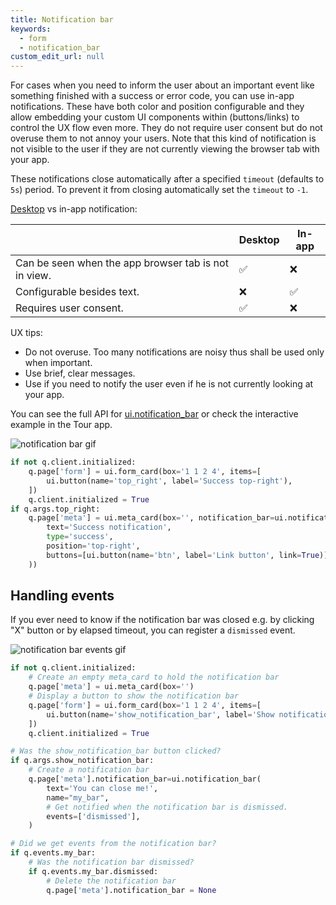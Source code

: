 ```yaml
---
title: Notification bar
keywords:
  - form
  - notification_bar
custom_edit_url: null
---
```


For cases when you need to inform the user about an important event like something finished with a success or error code, you can use in-app notifications. These have both color and position configurable and they allow embedding your custom UI components within (buttons/links) to control the UX flow even more. They do not require user consent but do not overuse them to not annoy your users. Note that this kind of notification is not visible to the user if they are not currently viewing the browser tab with your app.

These notifications close automatically after a specified `timeout` (defaults to `5s`) period. To prevent it from closing automatically set the `timeout` to `-1`.

[Desktop](/docs/widgets/overlays/notification) vs in-app notification:

|                                                      | Desktop | In-app |
|------------------------------------------------------|---------|--------|
| Can be seen when the app browser tab is not in view. |    ✅    |    ❌   |
| Configurable besides text.                           |    ❌    |    ✅   |
| Requires user consent.                               |    ✅    |    ❌   |

UX tips:

* Do not overuse. Too many notifications are noisy thus shall be used only when important.
* Use brief, clear messages.
* Use if you need to notify the user even if he is not currently looking at your app.

You can see the full API for [ui.notification_bar](/docs/api/ui#notification_bar) or check the interactive example in the Tour app.

![notification bar gif](/img/widgets/notification_bar.gif)

```py ignore
if not q.client.initialized:
    q.page['form'] = ui.form_card(box='1 1 2 4', items=[
        ui.button(name='top_right', label='Success top-right'),
    ])
    q.client.initialized = True
if q.args.top_right:
    q.page['meta'] = ui.meta_card(box='', notification_bar=ui.notification_bar(
        text='Success notification',
        type='success',
        position='top-right',
        buttons=[ui.button(name='btn', label='Link button', link=True)]
    ))
```

## Handling events

If you ever need to know if the notification bar was closed e.g. by clicking "X" button or by elapsed timeout, you can register a `dismissed` event.

![notification bar events gif](/img/widgets/notification_bar_events.gif)

```py ignore
if not q.client.initialized:
    # Create an empty meta_card to hold the notification bar
    q.page['meta'] = ui.meta_card(box='')
    # Display a button to show the notification bar
    q.page['form'] = ui.form_card(box='1 1 2 4', items=[
        ui.button(name='show_notification_bar', label='Show notification bar'),
    ])
    q.client.initialized = True

# Was the show_notification_bar button clicked?    
if q.args.show_notification_bar:
    # Create a notification bar
    q.page['meta'].notification_bar=ui.notification_bar(
        text='You can close me!',
        name="my_bar",
        # Get notified when the notification bar is dismissed.
        events=['dismissed'],
    )

# Did we get events from the notification bar?
if q.events.my_bar:
    # Was the notification bar dismissed?
    if q.events.my_bar.dismissed:
        # Delete the notification bar
        q.page['meta'].notification_bar = None        
```
